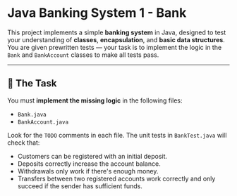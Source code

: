 # Java Banking System 1 - Bank

This project implements a simple **banking system** in Java, designed to test your understanding of **classes**, **encapsulation**, and **basic data structures**. You are given prewritten tests — your task is to implement the logic in the `Bank` and `BankAccount` classes to make all tests pass.

---

## 🧩 The Task

You must **implement the missing logic** in the following files:

- `Bank.java`
- `BankAccount.java`

Look for the `TODO` comments in each file. The unit tests in `BankTest.java` will check that:

- Customers can be registered with an initial deposit.
- Deposits correctly increase the account balance.
- Withdrawals only work if there's enough money.
- Transfers between two registered accounts work correctly and only succeed if the sender has sufficient funds.
